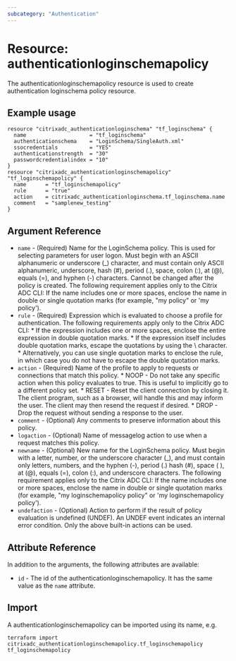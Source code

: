 ```yaml
---
subcategory: "Authentication"
---
```


# Resource: authenticationloginschemapolicy

The authenticationloginschemapolicy resource is used to create authentication loginschema policy resource.


## Example usage

```hcl
resource "citrixadc_authenticationloginschema" "tf_loginschema" {
  name                    = "tf_loginschema"
  authenticationschema    = "LoginSchema/SingleAuth.xml"
  ssocredentials          = "YES"
  authenticationstrength  = "30"
  passwordcredentialindex = "10"
}
resource "citrixadc_authenticationloginschemapolicy" "tf_loginschemapolicy" {
  name      = "tf_loginschemapolicy"
  rule      = "true"
  action    = citrixadc_authenticationloginschema.tf_loginschema.name
  comment   = "samplenew_testing"
}
```


## Argument Reference

* `name` - (Required) Name for the LoginSchema policy. This is used for selecting parameters for user logon. Must begin with an ASCII alphanumeric or underscore (_) character, and must contain only ASCII alphanumeric, underscore, hash (#), period (.), space, colon (:), at (@), equals (=), and hyphen (-) characters. Cannot be changed after the policy is created.  The following requirement applies only to the Citrix ADC CLI: If the name includes one or more spaces, enclose the name in double or single quotation marks (for example, "my policy" or 'my policy').
* `rule` - (Required) Expression which is evaluated to choose a profile for authentication.  The following requirements apply only to the Citrix ADC CLI: * If the expression includes one or more spaces, enclose the entire expression in double quotation marks. * If the expression itself includes double quotation marks, escape the quotations by using the \ character.  * Alternatively, you can use single quotation marks to enclose the rule, in which case you do not have to escape the double quotation marks.
* `action` - (Required) Name of the profile to apply to requests or connections that match this policy. * NOOP - Do not take any specific action when this policy evaluates to true. This is useful to implicitly go to a different policy set. * RESET - Reset the client connection by closing it. The client program, such as a browser, will handle this and may inform the user. The client may then resend the request if desired. * DROP - Drop the request without sending a response to the user.
* `comment` - (Optional) Any comments to preserve information about this policy.
* `logaction` - (Optional) Name of messagelog action to use when a request matches this policy.
* `newname` - (Optional) New name for the LoginSchema policy.  Must begin with a letter, number, or the underscore character (_), and must contain only letters, numbers, and the hyphen (-), period (.) hash (#), space ( ), at (@), equals (=), colon (:), and underscore characters.  The following requirement applies only to the Citrix ADC CLI: If the name includes one or more spaces, enclose the name in double or single quotation marks (for example, "my loginschemapolicy policy" or 'my loginschemapolicy policy').
* `undefaction` - (Optional) Action to perform if the result of policy evaluation is undefined (UNDEF). An UNDEF event indicates an internal error condition. Only the above built-in actions can be used.


## Attribute Reference

In addition to the arguments, the following attributes are available:

* `id` - The id of the authenticationloginschemapolicy. It has the same value as the `name` attribute.


## Import

A authenticationloginschemapolicy can be imported using its name, e.g.

```shell
terraform import citrixadc_authenticationloginschemapolicy.tf_loginschemapolicy tf_loginschemapolicy
```
